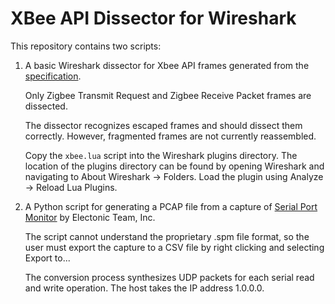 # XBee API Dissector for Wireshark

This repository contains two scripts:

1. A basic Wireshark dissector for Xbee API frames generated from the [specification](https://www.digi.com/resources/documentation/DigiDocs/90002002/Default.htm#Containers/cont_xbee_pro_zigbee_api_operation.htm).

    Only Zigbee Transmit Request and Zigbee Receive Packet frames are dissected.

    The dissector recognizes escaped frames and should dissect them correctly. However, fragmented frames are not currently reassembled.

    Copy the `xbee.lua` script into the Wireshark plugins directory. The location of the plugins directory can be found by opening Wireshark and navigating to About Wireshark → Folders. Load the plugin using Analyze → Reload Lua Plugins.

2. A Python script for generating a PCAP file from a capture of [Serial Port Monitor](https://www.serial-port-monitor.org/) by Electonic Team, Inc.

    The script cannot understand the proprietary .spm file format, so the user must export the capture to a CSV file by right clicking and selecting Export to...

    The conversion process synthesizes UDP packets for each serial read and write operation. The host takes the IP address 1.0.0.0.
